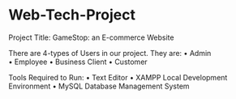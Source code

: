 # Web-Tech-Project

Project Title: GameStop: an E-commerce Website

There are 4-types of Users in our project. They are:
•	Admin	
•	Employee
•	Business Client
•	Customer

Tools Required to Run:
•	Text Editor
•	XAMPP Local Development Environment 
•	MySQL Database Management System
